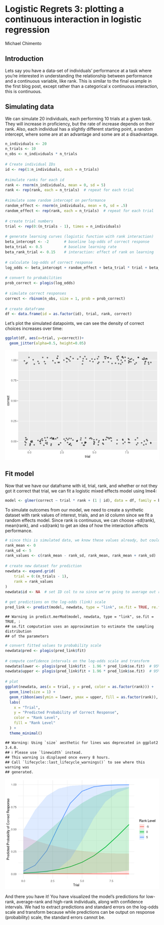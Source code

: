 Logistic Regrets 3: plotting a continuous interaction in logistic
regression
================
Michael Chimento

## Introduction

Lets say you have a data-set of individuals’ performance at a task where
you’re interested in understanding the relationship between performance
and a continuous variable, like rank. This is similar to the final
example in the first blog post, except rather than a categorical x
continuous interaction, this is continuous.

## Simulating data

We can simulate 20 individuals, each performing 10 trials at a given
task. They will increase in proficiency, but the rate of increase
depends on their rank. Also, each individual has a slightly different
starting point, a random intercept, where some are at an advantage and
some are at a disadvantage.

``` r
n_individuals <- 20
n_trials <- 10
n_obs <- n_individuals * n_trials

# Create individual IDs
id <- rep(1:n_individuals, each = n_trials)

#simulate ranks for each id
rank <- rnorm(n_individuals, mean = 0, sd = 5)
rank <- rep(rank, each = n_trials)  # repeat for each trial

#simulate some random intercept on performance
random_effect <- rnorm(n_individuals, mean = 0, sd = .5)
random_effect <- rep(rank, each = n_trials)  # repeat for each trial

# create trial numbers
trial <- rep(0:(n_trials - 1), times = n_individuals)

# generate learning curves (logistic function with rank interaction)
beta_intercept <- -2       # baseline log-odds of correct response
beta_trial <- 0.5          # baseline learning rate
beta_rank_trial <- 0.15    # interaction: effect of rank on learning

# calculate log-odds of correct response
log_odds <- beta_intercept + random_effect + beta_trial * trial + beta_rank_trial * rank * trial

# convert to probabilities
prob_correct <- plogis(log_odds)

# simulate correct responses
correct <- rbinom(n_obs, size = 1, prob = prob_correct)

# create dataframe
df <- data.frame(id = as.factor(id), trial, rank, correct)
```

Let’s plot the simulated datapoints, we can see the density of correct
choices increases over time:

``` r
ggplot(df, aes(x=trial, y=correct))+
  geom_jitter(alpha=0.5, height=0.05)
```

![](plotting_continuous_interactions_lmer_files/figure-gfm/plot%20simulated%20data-1.png)<!-- -->

## Fit model

Now that we have our dataframe with id, trial, rank, and whether or not
they got it correct that trial, we can fit a logistic mixed effects
model using lme4:

``` r
model <- glmer(correct ~ trial * rank + (1 | id), data = df, family = binomial)
```

To simulate outcomes from our model, we need to create a synthetic
dataset with rank values of interest, trials, and an id column since we
fit a random effects model. Since rank is continuous, we can choose
-sd(rank), mean(rank), and +sd(rank) to get an idea of how the
interaction affects performance.

``` r
# since this is simulated data, we know these values already, but could equally use mean() and sd() functions
rank_mean <- 0
rank_sd <- 5
rank_values <- c(rank_mean - rank_sd, rank_mean, rank_mean + rank_sd)

# create new dataset for prediction
newdata <- expand.grid(
    trial = 0:(n_trials - 1),
    rank = rank_values
)
newdata$id <- NA  # set ID col to na since we're going to average out random effects anyway using re.form

# get predictions on the log-odds (link) scale
pred_link <- predict(model, newdata, type = "link", se.fit = TRUE, re.form = NA)
```

    ## Warning in predict.merMod(model, newdata, type = "link", se.fit = TRUE, :
    ## se.fit computation uses an approximation to estimate the sampling distribution
    ## of the parameters

``` r
# convert fitted values to probability scale
newdata$pred <- plogis(pred_link$fit)

# compute confidence intervals on the log-odds scale and transform
newdata$lower <- plogis(pred_link$fit - 1.96 * pred_link$se.fit)  # 95% CI lower bound
newdata$upper <- plogis(pred_link$fit + 1.96 * pred_link$se.fit)  # 95% CI upper bound

# plot
ggplot(newdata, aes(x = trial, y = pred, color = as.factor(rank))) +
  geom_line(size = 1) +
  geom_ribbon(aes(ymin = lower, ymax = upper, fill = as.factor(rank)), alpha = 0.2, color = NA) +
  labs(
    x = "Trial",
    y = "Predicted Probability of Correct Response",
    color = "Rank Level",
    fill = "Rank Level"
  ) +
  theme_minimal()
```

    ## Warning: Using `size` aesthetic for lines was deprecated in ggplot2 3.4.0.
    ## ℹ Please use `linewidth` instead.
    ## This warning is displayed once every 8 hours.
    ## Call `lifecycle::last_lifecycle_warnings()` to see where this warning was
    ## generated.

![](plotting_continuous_interactions_lmer_files/figure-gfm/predict-1.png)<!-- -->

And there you have it! You have visualized the model’s predictions for
low-rank, average-rank and high-rank individuals, along with confidence
intervals. We had to extract predictions and standard errors on the
log-odds scale and transform because while predictions can be output on
response (probability) scale, the standard errors cannot be.
